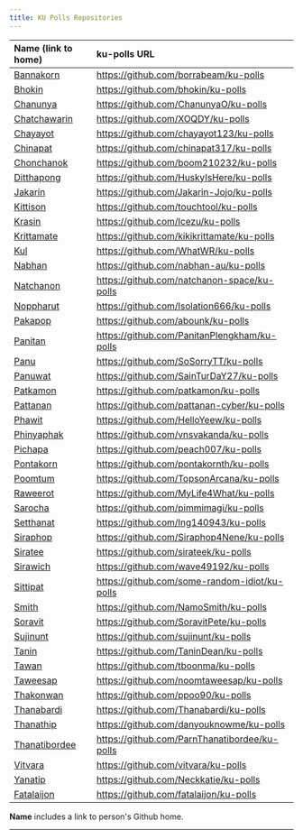 ```yaml
---
title: KU Polls Repositories
---
```


| Name (link to home)  | ku-polls URL |
|:---------------------|:-------------|
| [Bannakorn][] |  <https://github.com/borrabeam/ku-polls> |
| [Bhokin][] |  <https://github.com/bhokin/ku-polls> |
| [Chanunya][] |  <https://github.com/ChanunyaO/ku-polls> |
| [Chatchawarin][] |  <https://github.com/XOQDY/ku-polls> |
| [Chayayot][] |  <https://github.com/chayayot123/ku-polls> |
| [Chinapat][] |  <https://github.com/chinapat317/ku-polls> |
| [Chonchanok][] |  <https://github.com/boom210232/ku-polls> |
| [Ditthapong][] |  <https://github.com/HuskyIsHere/ku-polls> |
| [Jakarin][] |  <https://github.com/Jakarin-Jojo/ku-polls> |
| [Kittison][] |  <https://github.com/touchtool/ku-polls> |
| [Krasin][] |  <https://github.com/Icezu/ku-polls> |
| [Krittamate][] |  <https://github.com/kikikrittamate/ku-polls> |
| [Kul][] |  <https://github.com/WhatWR/ku-polls> |
| [Nabhan][] |  <https://github.com/nabhan-au/ku-polls> |
| [Natchanon][] |  <https://github.com/natchanon-space/ku-polls> |
| [Noppharut][] |  <https://github.com/Isolation666/ku-polls> |
| [Pakapop][] |  <https://github.com/abounk/ku-polls> |
| [Panitan][] |  <https://github.com/PanitanPlengkham/ku-polls> |
| [Panu][] |  <https://github.com/SoSorryTT/ku-polls> |
| [Panuwat][] |  <https://github.com/SainTurDaY27/ku-polls> |
| [Patkamon][] |  <https://github.com/patkamon/ku-polls> |
| [Pattanan][] |  <https://github.com/pattanan-cyber/ku-polls> |
| [Phawit][] |  <https://github.com/HelloYeew/ku-polls> |
| [Phinyaphak][] |  <https://github.com/vnsvakanda/ku-polls> |
| [Pichapa][] |  <https://github.com/peach007/ku-polls> |
| [Pontakorn][] |  <https://github.com/pontakornth/ku-polls> |
| [Poomtum][] |  <https://github.com/TopsonArcana/ku-polls> |
| [Raweerot][] |  <https://github.com/MyLife4What/ku-polls> |
| [Sarocha][] |  <https://github.com/pimmimagi/ku-polls> |
| [Setthanat][] |  <https://github.com/Ing140943/ku-polls> |
| [Siraphop][] |  <https://github.com/Siraphop4Nene/ku-polls> |
| [Siratee][] |  <https://github.com/sirateek/ku-polls> |
| [Sirawich][] |  <https://github.com/wave49192/ku-polls> |
| [Sittipat][] |  <https://github.com/some-random-idiot/ku-polls> |
| [Smith][] |  <https://github.com/NamoSmith/ku-polls> |
| [Soravit][] |  <https://github.com/SoravitPete/ku-polls> |
| [Sujinunt][] |  <https://github.com/sujinunt/ku-polls> |
| [Tanin][] |  <https://github.com/TaninDean/ku-polls> |
| [Tawan][] |  <https://github.com/tboonma/ku-polls> |
| [Taweesap][] |  <https://github.com/noomtaweesap/ku-polls> |
| [Thakonwan][] |  <https://github.com/ppoo90/ku-polls> |
| [Thanabardi][] |  <https://github.com/Thanabardi/ku-polls> |
| [Thanathip][] |  <https://github.com/danyouknowme/ku-polls> |
| [Thanatibordee][] |  <https://github.com/ParnThanatibordee/ku-polls> |
| [Vitvara][] |  <https://github.com/vitvara/ku-polls> |
| [Yanatip][] |  <https://github.com/Neckkatie/ku-polls> |
| [Fatalaijon][] | <https://github.com/fatalaijon/ku-polls> |

**Name** includes a link to person's Github home.

---
[Bannakorn]: https://github.com/borrabeam
[Bhokin]: https://github.com/bhokin
[Chanunya]: https://github.com/ChanunyaO
[Chatchawarin]: https://github.com/XOQDY
[Chayayot]: https://github.com/chayayot123
[Chinapat]: https://github.com/chinapat317
[Chonchanok]: https://github.com/boom210232
[Ditthapong]: https://github.com/HuskyIsHere
[Fatalaijon]: https://github.com/fatalaijon
[Jakarin]: https://github.com/Jakarin-Jojo
[Kittison]: https://github.com/touchtool
[Krasin]: https://github.com/Icezu
[Krittamate]: https://github.com/kikikrittamate
[Kul]: https://github.com/WhatWR
[Nabhan]: https://github.com/nabhan-au
[Natchanon]: https://github.com/natchanon-space
[Noppharut]: https://github.com/Isolation666
[Pakapop]: https://github.com/abounk
[Panitan]: https://github.com/PanitanPlengkham
[Panu]: https://github.com/SoSorryTT
[Panuwat]: https://github.com/SainTurDaY27
[Patkamon]: https://github.com/patkamon
[Pattanan]: https://github.com/pattanan-cyber
[Phawit]: https://github.com/HelloYeew
[Phinyaphak]: https://github.com/vnsvakanda
[Pichapa]: https://github.com/peach007
[Pontakorn]: https://github.com/pontakornth
[Poomtum]: https://github.com/TopsonArcana
[Raweerot]: https://github.com/MyLife4What
[Sarocha]: https://github.com/pimmimagi
[Setthanat]: https://github.com/Ing140943
[Siraphop]: https://github.com/Siraphop4Nene
[Siratee]: https://github.com/sirateek
[Sirawich]: https://github.com/wave49192
[Sittipat]: https://github.com/some-random-idiot
[Smith]: https://github.com/NamoSmith
[Soravit]: https://github.com/SoravitPete
[Sujinunt]: https://github.com/sujinunt
[Tanin]: https://github.com/TaninDean
[Tawan]: https://github.com/tboonma
[Taweesap]: https://github.com/noomtaweesap
[Thakonwan]: https://github.com/ppoo90
[Thanabardi]: https://github.com/Thanabardi
[Thanathip]: https://github.com/danyouknowme
[Thanatibordee]: https://github.com/ParnThanatibordee
[Vitvara]: https://github.com/vitvara
[Yanatip]: https://github.com/Neckkatie

